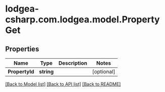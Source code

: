 
# lodgea-csharp.com.lodgea.model.PropertyGet

## Properties

Name | Type | Description | Notes
------------ | ------------- | ------------- | -------------
**PropertyId** | **string** |  | [optional] 

[[Back to Model list]](../README.md#documentation-for-models)
[[Back to API list]](../README.md#documentation-for-api-endpoints)
[[Back to README]](../README.md)

